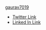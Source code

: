 [gaurav7019](https://github.com/gaurav7019)   
   - [Twitter Link](https://twitter.com/gaurav05_gaurav)
   - [Linked In Link](https://www.linkedin.com/in/gaurav-agarwal05/) 